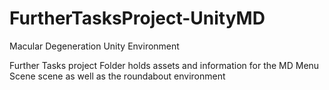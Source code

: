 # FurtherTasksProject-UnityMD
Macular Degeneration Unity Environment

Further Tasks project Folder holds assets and information for the MD Menu Scene scene as well as the roundabout environment
